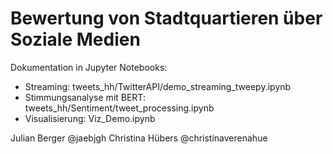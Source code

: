 # Bewertung von Stadtquartieren über Soziale Medien

Dokumentation in Jupyter Notebooks:
- Streaming: tweets_hh/TwitterAPI/demo_streaming_tweepy.ipynb
- Stimmungsanalyse mit BERT: tweets_hh/Sentiment/tweet_processing.ipynb 
- Visualisierung: Viz_Demo.ipynb 

Julian Berger @jaebjgh
Christina Hübers @christinaverenahue
